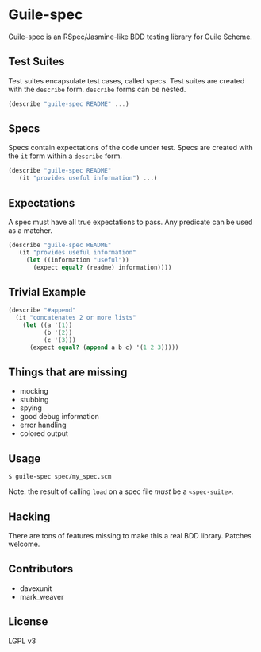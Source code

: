 Guile-spec
==========

Guile-spec is an RSpec/Jasmine-like BDD testing library for Guile Scheme.

Test Suites
-----------
Test suites encapsulate test cases, called specs. Test suites are
created with the `describe` form. `describe` forms can be nested.

```scheme
(describe "guile-spec README" ...)
```

Specs
-----
Specs contain expectations of the code under test. Specs are created
with the `it` form within a `describe` form.

```scheme
(describe "guile-spec README"
   (it "provides useful information") ...)
```

Expectations
------------
A spec must have all true expectations to pass. Any predicate can be
used as a matcher.

```scheme
(describe "guile-spec README"
   (it "provides useful information"
     (let ((information "useful"))
       (expect equal? (readme) information))))
```

Trivial Example
---------------
```scheme
(describe "#append"
  (it "concatenates 2 or more lists"
    (let ((a '(1))
          (b '(2))
          (c '(3)))
      (expect equal? (append a b c) '(1 2 3)))))
```

Things that are missing
-----------------------
* mocking
* stubbing
* spying
* good debug information
* error handling
* colored output

Usage
-----
```
$ guile-spec spec/my_spec.scm
```

Note: the result of calling `load` on a spec file *must* be a `<spec-suite>`.

Hacking
-------
There are tons of features missing to make this a real BDD
library. Patches welcome.

Contributors
------------
* davexunit
* mark_weaver

License
-------
LGPL v3
